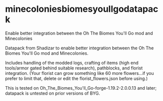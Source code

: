 # minecoloniesbiomesyoullgodatapack
Enable better integration between the Oh The Biomes You'll Go mod and Minecolonies


Datapack from Shadizar to enable better integration between the Oh The Biomes You'll Go mod and Minecolonies.

Includes handling of the modded logs, crafting of items (high end tools/armor gated behind suitable research), pathblocks, and florist integration. (Your florist can grow something like 60 more flowers...if you prefer to limit that, delete or edit the florist_flowers.json before using.)

This is tested on Oh_The_Biomes_You'll_Go-forge-1.19.2-2.0.0.13 and later; datapack is untested on prior versions of BYG.

